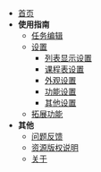 - [首页](README.md)
- **使用指南**
  - [任务编辑](./md/edit.md)
  - [设置](./md/setting/mainSetting.md)
    - [列表显示设置](./md/setting/listSetting.md)
    - [课程表设置](./md/setting/courseSetting.md)
    - [外观设置](./md/setting/appearanceSetting.md)
    - [功能设置](./md/setting/featureSetting.md)
    - [其他设置](./md/setting/otherSetting.md)
  - [拓展功能](./md/extension.md)
- **其他**
  - [问题反馈](./md/feedback.md)
  - [资源版权说明](./md/resourceCopyright.md)
  - [关于](./md/about.md)
